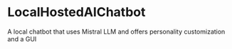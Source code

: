 # LocalHostedAIChatbot
A local chatbot that uses Mistral LLM and offers personality customization and a GUI
